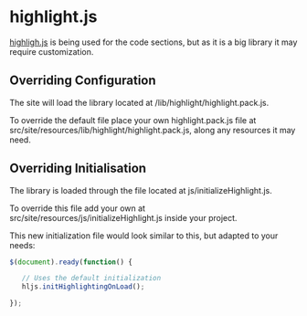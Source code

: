# highlight.js

[highligh.js][highlight] is being used for the code sections, but as it is a big library it may require customization.

## Overriding Configuration

The site will load the library located at /lib/highlight/highlight.pack.js.

To override the default file place your own highlight.pack.js file at src/site/resources/lib/highlight/highlight.pack.js, along any resources it may need.

## Overriding Initialisation

The library is loaded through the file located at js/initializeHighlight.js. 

To override this file add your own at src/site/resources/js/initializeHighlight.js inside your project.

This new initialization file would look similar to this, but adapted to your needs:

```javascript
$(document).ready(function() {

   // Uses the default initialization
   hljs.initHighlightingOnLoad();

});
```

[highlight]: https://highlightjs.org/
